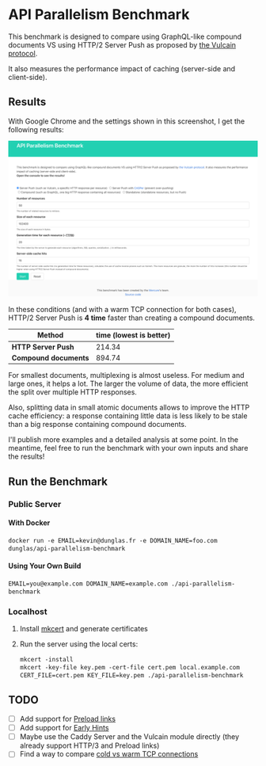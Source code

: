 # API Parallelism Benchmark

This benchmark is designed to compare using GraphQL-like compound documents VS using HTTP/2 Server Push as proposed by [the Vulcain protocol](https://vulcain.rocks).

It also measures the performance impact of caching (server-side and client-side).

## Results

With Google Chrome and the settings shown in this screenshot, I get the following results:

![screenshot](screenshot.png)

In these conditions (and with a warm TCP connection for both cases), HTTP/2 Server Push is **4 time** faster than creating a compound documents.

Method                 | time (lowest is better)
-----------------------|------------------------
**HTTP Server Push**   | 214.34
**Compound documents** | 894.74

For smallest documents, multiplexing is almost useless. For medium and large ones, it helps a lot. The larger the volume of data, the more efficient the split over multiple HTTP responses.

Also, splitting data in small atomic documents allows to improve the HTTP cache efficiency: a response containing little data is less likely to be stale than a big response containing compound documents.

I'll publish more examples and a detailed analysis at some point. In the meantime, feel free to run the benchmark with your own inputs and share the results!

## Run the Benchmark

### Public Server

#### With Docker

    docker run -e EMAIL=kevin@dunglas.fr -e DOMAIN_NAME=foo.com dunglas/api-parallelism-benchmark

#### Using Your Own Build

    EMAIL=you@example.com DOMAIN_NAME=example.com ./api-parallelism-benchmark

### Localhost

1. Install [mkcert](https://github.com/FiloSottile/mkcert) and generate certificates
2. Run the server using the local certs:

       mkcert -install
       mkcert -key-file key.pem -cert-file cert.pem local.example.com
       CERT_FILE=cert.pem KEY_FILE=key.pem ./api-parallelism-benchmark

## TODO

* [ ] Add support for [Preload links](https://www.w3.org/TR/preload/)
* [ ] Add support for [Early Hints](https://tools.ietf.org/html/rfc8297)
* [ ] Maybe use the Caddy Server and the Vulcain module directly (they already support HTTP/3 and Preload links)
* [ ] Find a way to compare [cold vs warm TCP connections](https://blog.donatas.net/blog/2015/08/08/slow-start-after-idle/)
